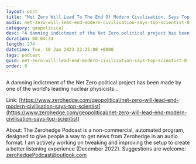 ```yaml
---
layout: post
title: "Net Zero Will Lead To The End Of Modern Civilisation, Says Top Scientist"
audio: net-zero-will-lead-end-modern-civilisation-says-top-scientist-0
category: geopolitical
desc: "A damning indictment of the Net Zero political project has been made by one of the world's leading nuclear physicists..."
duration: 00:04:34
length: 274
datetime: Tue, 10 Jan 2023 22:25:00 +0000
tags: podcast
guid: net-zero-will-lead-end-modern-civilisation-says-top-scientist-0
order: 0
---
```

A damning indictment of the Net Zero political project has been made by one of the world's leading nuclear physicists...

Link: [https://www.zerohedge.com/geopolitical/net-zero-will-lead-end-modern-civilisation-says-top-scientist](https://www.zerohedge.com/geopolitical/net-zero-will-lead-end-modern-civilisation-says-top-scientist)

About: The Zerohedge Podcast is a non-commercial, automated program, designed to give people a way to get news from Zerohedge in an audio format.  I am actively working on tweaking and improving the setup to create a better listening experience (December 2022).  Suggestions are welcome: [zerohedgePodcast@outlook.com](mailto:zerohedgePodcast@outlook.com)